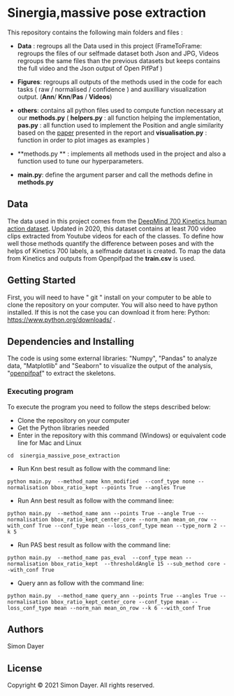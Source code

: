 # Sinergia,massive pose extraction

This repository contains the following main folders and files :

* **Data** : regroups all the Data used in this project (FrameToFrame: regroups the files of our selfmade dataset both Json and JPG, Videos regroups the same files than the previous datasets but keeps contains the full video and the Json output of Open PifPaf )

* **Figures**: regroups all outputs of the methods used in the code for each tasks ( raw / normalised / confidence ) and auxilliary visualization output. (**Ann**/ **Knn**/**Pas** / **Videos**)

* **others**: contains all python files used to compute function necessary at our **methods.py** ( **helpers.py** : all function helping the implementation, **pas.py** : all function used to implement the Position and angle similarity based on the [paper](https://dl.acm.org/doi/10.1145/3410530.3414402) presented in the report and **visualisation.py** : function in order to plot images as examples )

* **methods.py ** : implements all methods used in the project and also a function used to tune our hyperparameters. 

* **main.py**: define the argument parser and call the methods define in **methods.py**

## Data
The data used in this project comes from the [DeepMind 700 Kinetics human action dataset](https://arxiv.org/abs/2010.10864). Updated in 2020, this dataset contains at least 700 video clips extracted from Youtube videos for each of the classes. To define how well those methods quantify the difference between poses and with the helps of Kinetics 700 labels, a selfmade dataset is created. To map the data from Kinetics and outputs from Openpifpad the **train.csv** is used.

## Getting Started

First, you will need to have " git " install on your computer to be able to clone the repository on your computer. You will also need to have python installed. If this is not the case you can download it from here: Python: https://www.python.org/downloads/ .

## Dependencies and Installing

The code is using some external libraries: "Numpy", "Pandas" to analyze data, "Matplotlib" and "Seaborn" to visualize the output of the analysis, "[openpifpaf](https://openpifpaf.github.io/intro.html)" to extract the skeletons.

### Executing program

To execute the program you need to follow the steps described below:
* Clone the repository on your computer
* Get the Python libraries needed
* Enter in the repository with this command (Windows) or equivalent code line for Mac and Linux
```
cd  sinergia_massive_pose_extraction
```
* Run Knn best result as follow with the command line:
```
python main.py  --method_name knn_modified  --conf_type none --normalisation bbox_ratio_kept --points True --angles True
```
* Run Ann best result as follow with the command linee:
```
python main.py  --method_name ann --points True --angle True --normalisation bbox_ratio_kept_center_core --norm_nan mean_on_row --with_conf True --conf_type mean --loss_conf_type mean --type_norm 2 --k 5
```
* Run PAS best result as follow with the command line:
```
python main.py  --method_name pas_eval  --conf_type mean --normalisation bbox_ratio_kept  --thresholdAngle 15 --sub_method core --with_conf True

```
* Query ann as follow with the command line:
```
python main.py  --method_name query_ann --points True --angles True --normalisation bbox_ratio_kept_center_core --conf_type mean --loss_conf_type mean --norm_nan mean_on_row --k 6 --with_conf True

```


## Authors

Simon Dayer

## License
Copyright © 2021 Simon Dayer. All rights reserved.

